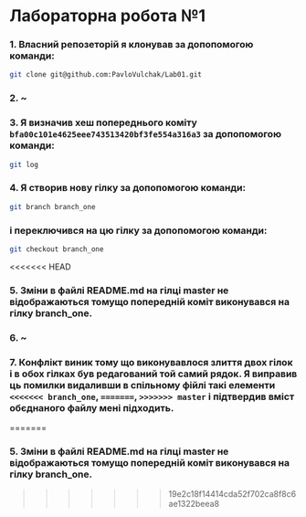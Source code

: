 # **Лабораторна робота №1**

### 1. Власний репозеторій я клонував за допопомогою команди:
```sh
git clone git@github.com:PavloVulchak/Lab01.git
``` 

### 2. ~

### 3. Я визначив хеш попереднього коміту `bfa00c101e4625eee743513420bf3fe554a316a3` за допопомогою команди:
```sh
git log
``` 

### 4. Я створив нову гілку за допопомогою команди:
```sh
git branch branch_one
``` 
### і переключився на цю гілку за допопомогою команди:
```sh
git checkout branch_one
``` 

<<<<<<< HEAD
### 5. Зміни в файлі README.md на гілці master не відображаються томущо попередній коміт виконувався на гілку branch_one.

### 6. ~

### 7. Конфлікт виник тому що виконувавлося злиття двох гілок і в обох гілках був редагований той самий рядок. Я виправив ць помилки видаливши в спільному фійлі такі елементи `<<<<<<< branch_one`, `=======`, `>>>>>>> master` і підтвердив вміст обєднаного файлу мені підходить.
=======
### 5. Зміни в файлі README.md на гілці master не відображаються томущо попередній коміт виконувався на гілку branch_one.
>>>>>>> 19e2c18f14414cda52f702ca8f8c6ae1322beea8
